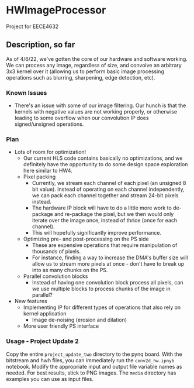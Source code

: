 # HWImageProcessor
Project for EECE4632

## Description, so far
As of 4/6/22, we've gotten the core of our hardware and software working. We can process any image, regardless of size, and convolve an arbitrary 3x3 kernel over it (allowing us to perform basic image processing operations such as blurring, sharpening, edge detection, etc). 

### Known Issues
- There's an issue with some of our image filtering. Our hunch is that the kernels with negative values are not working properly, or otherwise leading to some overflow when our convolution IP does signed/unsigned operations. 

### Plan
- Lots of room for optimization!
  - Our current HLS code contains basically no optimizations, and we definitely have the opportunity to do some design space exploration here similar to HW4.
  - Pixel packing
    - Currently, we stream each channel of each pixel (an unsigned 8 bit value). Instead of operating on each channel independently, we can pack each channel together and stream 24-bit pixels instead. 
    - The hardware IP block will have to do a little more work to de-package and re-package the pixel, but we then would only iterate over the image once, instead of thrice (once for each channel). 
    - This will hopefully significantly improve performance.
  - Optimizing pre- and post-processing on the PS side
    - These are expensive operations that require manipulation of thousands of pixels.
    - For instance, finding a way to increase the DMA's buffer size will allow us to stream more pixels at once - don't have to break up into as many chunks on the PS.
  - Parallel convolution blocks
    - Instead of having one convolution block process all pixels, can we use multiple blocks to process chunks of the image in parallel?   
- New features
  - Implementing IP for different types of operations that also rely on kernel application
    - Image de-noising (erosion and dilation)
  - More user friendly PS interface

### Usage - Project Update 2

Copy the entire `project_update_two` directory to the pynq board. With the bitstream and hwh files, you can immediately run the `conv2d_hw.ipnyb` notebook. Modify the appropriate input and output file variable names as needed. For best results, stick to PNG images. The `media` directory has examples you can use as input files. 
